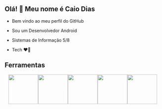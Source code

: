 ## Olá! 👋 Meu nome é Caio Dias
- Bem vindo ao meu perfil do GitHub

- Sou um Desenvolvedor Android
- Sistemas de Informação 5/8
- Tech 	:heart_on_fire:


## Ferramentas

<div align="center"><img src="https://cdn.jsdelivr.net/gh/devicons/devicon/icons/kotlin/kotlin-original.svg" width="96" height="96"/><img src="https://cdn.jsdelivr.net/gh/devicons/devicon/icons/android/android-original.svg" width="96" height="96"/><img src="https://cdn.jsdelivr.net/gh/devicons/devicon/icons/firebase/firebase-plain.svg" width="96" height="96"/><img src="https://cdn.jsdelivr.net/gh/devicons/devicon/icons/sqlite/sqlite-original.svg" width="96" height="96"/><img src="https://cdn.jsdelivr.net/gh/devicons/devicon/icons/git/git-original.svg" width="96" height="96"/></div>

          
          
  
    

<!--
**CaioCozendey/CaioCozendey** is a ✨ _special_ ✨ repository because its `README.md` (this file) appears on your GitHub profile.

Here are some ideas to get you started:

- 🔭 I’m currently working on ...
- 🌱 I’m currently learning ...
- 👯 I’m looking to collaborate on ...
- 🤔 I’m looking for help with ...
- 💬 Ask me about ...
- 📫 How to reach me: ...
- 😄 Pronouns: ...
- ⚡ Fun fact: ...
-->
